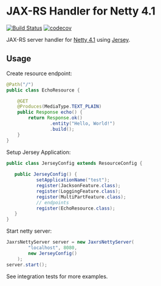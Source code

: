 # JAX-RS Handler for Netty 4.1 

[![Build Status](https://travis-ci.org/kpavlov/netty-jaxrs.png?branch=master)](https://travis-ci.org/kpavlov/netty-jaxrs)
[![codecov](https://codecov.io/gh/kpavlov/netty-jaxrs/branch/master/graph/badge.svg)](https://codecov.io/gh/kpavlov/netty-jaxrs)

JAX-RS server handler for [Netty 4.1][netty] using [Jersey][jersey].
 
## Usage
 
Create resource endpoint:

```java
@Path("/")
public class EchoResource {

    @GET
    @Produces(MediaType.TEXT_PLAIN)
    public Response echo() {
        return Response.ok()
                .entity("Hello, World!")
                .build();
    }
}
```

Setup Jersey Application:
```java
public class JerseyConfig extends ResourceConfig {
   
   public JerseyConfig() {
           setApplicationName("test");
           register(JacksonFeature.class);
           register(LoggingFeature.class);
           register(MultiPartFeature.class);
           // endpoints
           register(EchoResource.class);
   }
}
```

Start netty server:
```java
JaxrsNettyServer server = new JaxrsNettyServer(
        "localhost", 8080, 
        new JerseyConfig()
    );
server.start();
```

See integration tests for more examples.

[netty]: http://netty.io
[jersey]: https://jersey.java.net
